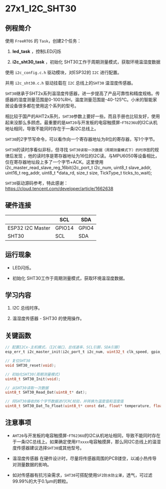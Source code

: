 # 27x1_I2C_SHT30

## 例程简介

使用 `FreeRTOS` 的 `Task`，创建2个任务：

1. **led_task** ，控制LED闪烁

2. **i2c_sht30_task** ，初始化 SHT30工作于周期测量模式，获取环境温湿度数据


使用 `i2c_config.c.h` 驱动模块，对ESP32的 `I2C` 进行配置。

并用 `i2c_sht30.c.h` 驱动挂载在 `I2C` 总线上的`SHT30` 温湿度传感器。

`SHT30`继承于SHT2x系列温湿度传感器，进一步提高了产品可靠性和精度规格。传感器的湿度测量范围是0-100%RH，温度测量范围是-40-125℃。小米的智能家居设备很多都在使用这个系列的型号。

相比较于国产的AHT2x系列，`SHT30`参数上要好一些。而且手册也比较友好，使用起来没那么多顾虑。最重要的是`AHT20`与开发板的电容触摸屏-`FT6236U`的I2C从机地址相同，导致不能同时存在于一条I2C总线上。

`SHT30`的2字节写命令，可以看作向一个寄存器地址为8位的寄存器，写1个字节。

`SHT30`的读时序看似非标，但寻找 `SHT30读取一次数据（周期测量模式下）的时序图`的规律后发现 ，他的读时序是寄存器地址为16位的I2C读。与MPU6050等设备相比，
仅在寄存器地址段上多了一个字节+ACK。这里使用 i2c_master_read_slave_reg_16bit(i2c_port_t i2c_num, uint8_t slave_addr, uint16_t reg_addr, uint8_t *data_rd, size_t size, TickType_t ticks_to_wait);

`SHT30`驱动源码参考，特此感谢：https://cloud.tencent.com/developer/article/1662638


## 硬件连接

|                  | SCL    | SDA    |
| ---------------- | ------ | ------ |
| ESP32 I2C Master | GPIO14 | GPIO4 |
| SHT30            | SCL    | SDA    |


## 运行现象

* LED闪烁。

* 初始化 SHT30工作于周期测量模式，获取环境温湿度数据。


## 学习内容

1. I2C 总线时序。

2. 温湿度传感器 - SHT30 的使用操作。


## 关键函数

```c
// 配置I2Cx-主机模式，（I2C端口、总线速率、SCL引脚，SDA引脚）
esp_err_t i2c_master_init(i2c_port_t i2c_num, uint32_t clk_speed, gpio_num_t scl_io_num, gpio_num_t sda_io_num);

// 复位SHT30
void SHT30_reset(void);

// 初始化SHT30(周期测量模式)
uint8_t SHT30_Init(void);

// 从SHT30读取一次数据
uint8_t SHT30_Read_Dat(uint8_t* dat);

// 将SHT30接收的6个字节数据进行CRC校验，并转换为温度值和湿度值
uint8_t SHT30_Dat_To_Float(uint8_t* const dat, float* temperature, float* humidity);
```


## 注意事项

* `AHT20`与开发板的电容触摸屏-`FT6236U`的I2C从机地址相同，导致不能同时存在于一条I2C总线上。如果确定使用`FTxxxx`电容触摸屏，那么同I2C总线上的温湿度传感器建议选择`SHT30`或其他型号。

* 温湿度传感器 在硬件设计时，尽量将传感器周围的PCB镂空，以减小热传导对测量数据的影响。

* 如对传感器有抗污染需求，`SHT30`可搭配使用`SF2防水防尘罩`，透气，可过滤99.99%的大于0.1μm的颗粒。
